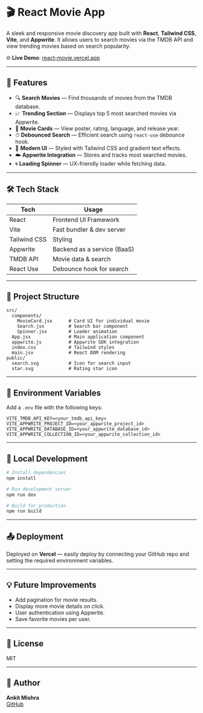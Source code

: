 
# 🎬 React Movie App

A sleek and responsive movie discovery app built with **React**, **Tailwind CSS**, **Vite**, and **Appwrite**. It allows users to search movies via the TMDB API and view trending movies based on search popularity.

🌐 **Live Demo**: [react-movie.vercel.app](https://react-movie-6m1vqkdwj-ankitmishra2006s-projects.vercel.app/)

---

## 📸 Features

- 🔍 **Search Movies** — Find thousands of movies from the TMDB database.
- 📈 **Trending Section** — Displays top 5 most searched movies via Appwrite.
- 🌟 **Movie Cards** — View poster, rating, language, and release year.
- ⏱ **Debounced Search** — Efficient search using `react-use` debounce hook.
- 🎨 **Modern UI** — Styled with Tailwind CSS and gradient text effects.
- ☁️ **Appwrite Integration** — Stores and tracks most searched movies.
- 🌀 **Loading Spinner** — UX-friendly loader while fetching data.

---

## 🛠 Tech Stack

| Tech           | Usage                         |
|----------------|-------------------------------|
| React          | Frontend UI Framework         |
| Vite           | Fast bundler & dev server     |
| Tailwind CSS   | Styling                       |
| Appwrite       | Backend as a service (BaaS)   |
| TMDB API       | Movie data & search           |
| React Use      | Debounce hook for search      |

---

## 📂 Project Structure

```
src/
  components/
    MovieCard.jsx      # Card UI for individual movie
    Search.jsx         # Search bar component
    Spinner.jsx        # Loader animation
  App.jsx              # Main application component
  appwrite.js          # Appwrite SDK integration
  index.css            # Tailwind styles
  main.jsx             # React DOM rendering
public/
  search.svg           # Icon for search input
  star.svg             # Rating star icon
```

---

## 🔐 Environment Variables

Add a `.env` file with the following keys:

```env
VITE_TMDB_API_KEY=<your_tmdb_api_key>
VITE_APPWRITE_PROJECT_ID=<your_appwrite_project_id>
VITE_APPWRITE_DATABASE_ID=<your_appwrite_database_id>
VITE_APPWRITE_COLLECTION_ID=<your_appwrite_collection_id>
```

---

## 🧪 Local Development

```bash
# Install dependencies
npm install

# Run development server
npm run dev

# Build for production
npm run build
```

---

## 📤 Deployment

Deployed on **Vercel** — easily deploy by connecting your GitHub repo and setting the required environment variables.

---

## 💡 Future Improvements

- Add pagination for movie results.
- Display more movie details on click.
- User authentication using Appwrite.
- Save favorite movies per user.

---

## 📜 License

MIT

---

## 👤 Author

**Ankit Mishra**  
[GitHub](https://github.com/ankitmishra2006)
